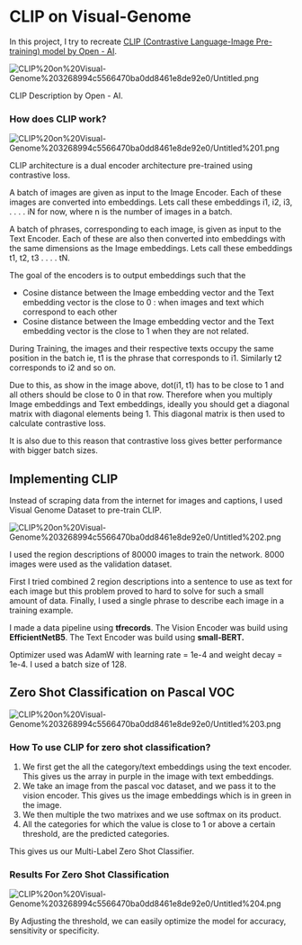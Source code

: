 # CLIP on Visual-Genome

In this project, I try to recreate [CLIP (Contrastive Language-Image Pre-training) model by Open - AI](https://openai.com/blog/clip/). 

![CLIP%20on%20Visual-Genome%203268994c5566470ba0dd8461e8de92e0/Untitled.png](CLIP%20on%20Visual-Genome%203268994c5566470ba0dd8461e8de92e0/Untitled.png)

CLIP Description by Open - AI.

### How does CLIP work?

![CLIP%20on%20Visual-Genome%203268994c5566470ba0dd8461e8de92e0/Untitled%201.png](CLIP%20on%20Visual-Genome%203268994c5566470ba0dd8461e8de92e0/Untitled%201.png)

CLIP architecture is a dual encoder architecture pre-trained using contrastive loss. 

A batch of images are given as input to the Image Encoder. Each of these images are converted into embeddings. Lets call these embeddings i1, i2, i3, . . . . iN for now, where n is the number of images in a batch.

A batch of phrases, corresponding to each image, is given as input to the Text Encoder. Each of these are also then converted into embeddings with the same dimensions as the Image embeddings. Lets call these embeddings t1, t2, t3 . . . . tN.

The goal of the encoders is to output embeddings such that the 

- Cosine distance between the Image embedding vector and the Text embedding vector is the close to 0 : when images and text which correspond to each other
- Cosine distance between the Image embedding vector and the Text embedding vector is the close to 1 when they are not related.

During Training, the images and their respective texts occupy the same position in the batch ie, t1 is the phrase that corresponds to i1. Similarly t2 corresponds to i2 and so on. 

Due to this, as show in the image above, dot(i1, t1) has to be close to 1 and all others should be close to 0 in that row. Therefore when you multiply Image embeddings and Text embeddings, ideally you should get a diagonal matrix with diagonal elements being 1. This diagonal matrix is then used to calculate contrastive loss.

It is also due to this reason that contrastive loss gives better performance with bigger batch sizes.

## Implementing CLIP

Instead of scraping data from the internet for images and captions, I used Visual Genome Dataset to pre-train CLIP. 

![CLIP%20on%20Visual-Genome%203268994c5566470ba0dd8461e8de92e0/Untitled%202.png](CLIP%20on%20Visual-Genome%203268994c5566470ba0dd8461e8de92e0/Untitled%202.png)

I used the region descriptions of 80000 images to train the network. 8000 images were used as the validation dataset. 

First I tried combined 2 region descriptions into a sentence to use as text for each image but this problem proved to hard to solve for such a small amount of data. Finally, I used a single phrase to describe each image in a training example. 

I made a data pipeline using **tfrecords**. The Vision Encoder was build using **EfficientNetB5**. The Text Encoder was build using **small-BERT.** 

Optimizer used was AdamW with learning rate = 1e-4 and weight decay = 1e-4. I used a batch size of 128.

## Zero Shot Classification on Pascal VOC

![CLIP%20on%20Visual-Genome%203268994c5566470ba0dd8461e8de92e0/Untitled%203.png](CLIP%20on%20Visual-Genome%203268994c5566470ba0dd8461e8de92e0/Untitled%203.png)

### How To use CLIP for zero shot classification?

1. We first get the all the category/text embeddings using the text encoder. This gives us the array in purple in the image with text embeddings.
2. We take an image from the pascal voc dataset, and we pass it to the vision encoder. This gives us the image embeddings which is in green in the image.
3. We then multiple the two matrixes and we use softmax on its product.
4. All the categories for which the value is close to 1 or above a certain threshold, are the predicted categories. 

This gives us our Multi-Label Zero Shot Classifier. 

### Results For Zero Shot Classification

![CLIP%20on%20Visual-Genome%203268994c5566470ba0dd8461e8de92e0/Untitled%204.png](CLIP%20on%20Visual-Genome%203268994c5566470ba0dd8461e8de92e0/Untitled%204.png)

By Adjusting the threshold, we can easily optimize the model for accuracy, sensitivity or specificity.
